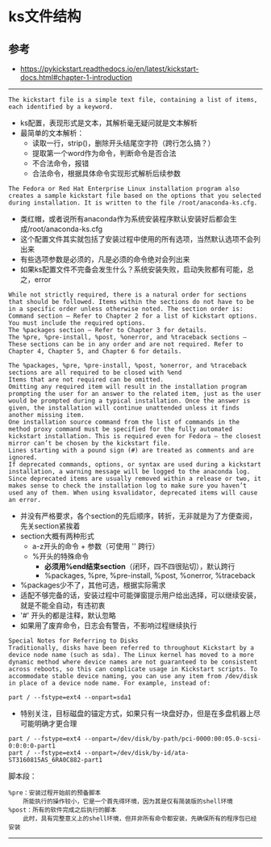 # ks文件结构


## 参考

* <https://pykickstart.readthedocs.io/en/latest/kickstart-docs.html#chapter-1-introduction>


---


```
The kickstart file is a simple text file, containing a list of items, each identified by a keyword.
```


* ks配置，表现形式是文本，其解析毫无疑问就是文本解析
* 最简单的文本解析：
    - 读取一行，strip()，删除开头结尾空字符（跨行怎么搞？）
    - 提取第一个word作为命令，判断命令是否合法
    - 不合法命令，报错
    - 合法命令，根据具体命令实现形式解析后续参数


```
The Fedora or Red Hat Enterprise Linux installation program also creates a sample kickstart file based on the options that you selected during installation. It is written to the file /root/anaconda-ks.cfg.
```

* 类红帽，或者说所有anaconda作为系统安装程序默认安装好后都会生成/root/anaconda-ks.cfg
* 这个配置文件其实就包括了安装过程中使用的所有选项，当然默认选项不会列出来
* 有些选项参数是必须的，凡是必须的命令绝对会列出来
* 如果ks配置文件不完备会发生什么？系统安装失败，启动失败都有可能，总之，error

```
While not strictly required, there is a natural order for sections that should be followed. Items within the sections do not have to be in a specific order unless otherwise noted. The section order is:
Command section – Refer to Chapter 2 for a list of kickstart options. You must include the required options.
The %packages section – Refer to Chapter 3 for details.
The %pre, %pre-install, %post, %onerror, and %traceback sections – These sections can be in any order and are not required. Refer to Chapter 4, Chapter 5, and Chapter 6 for details.

The %packages, %pre, %pre-install, %post, %onerror, and %traceback sections are all required to be closed with %end
Items that are not required can be omitted.
Omitting any required item will result in the installation program prompting the user for an answer to the related item, just as the user would be prompted during a typical installation. Once the answer is given, the installation will continue unattended unless it finds another missing item.
One installation source command from the list of commands in the method proxy command must be specified for the fully automated kickstart installation. This is required even for Fedora – the closest mirror can’t be chosen by the kickstart file.
Lines starting with a pound sign (#) are treated as comments and are ignored.
If deprecated commands, options, or syntax are used during a kickstart installation, a warning message will be logged to the anaconda log. Since deprecated items are usually removed within a release or two, it makes sense to check the installation log to make sure you haven’t used any of them. When using ksvalidator, deprecated items will cause an error.
```

* 并没有严格要求，各个section的先后顺序，转折，无非就是为了方便查阅，先关section紧挨着
* section大概有两种形式
  - a-z开头的命令 + 参数（可使用 '\' 跨行）
  - %开头的特殊命令
    - **必须用%end结束section**（闭环，四不四很贴切），默认跨行
    - %packages, %pre, %pre-install, %post, %onerror, %traceback
* %packages少不了，其他可选，根据实际需求
* 适配不够完备的话，安装过程中可能弹窗提示用户给出选择，可以继续安装，就是不能全自动，有违初衷
* '#' 开头的都是注释，默认忽略
* 如果用了废弃命令，日志会有警告，不影响过程继续执行




```
Special Notes for Referring to Disks
Traditionally, disks have been referred to throughout Kickstart by a device node name (such as sda). The Linux kernel has moved to a more dynamic method where device names are not guaranteed to be consistent across reboots, so this can complicate usage in Kickstart scripts. To accommodate stable device naming, you can use any item from /dev/disk in place of a device node name. For example, instead of:

part / --fstype=ext4 --onpart=sda1
```

* 特别关注，目标磁盘的锚定方式，如果只有一块盘好办，但是在多盘机器上尽可能明确才更合理

```
part / --fstype=ext4 --onpart=/dev/disk/by-path/pci-0000:00:05.0-scsi-0:0:0:0-part1
part / --fstype=ext4 --onpart=/dev/disk/by-id/ata-ST3160815AS_6RA0C882-part1
```


脚本段：

```
%pre：安装过程开始前的预备脚本
    所能执行的操作较小，它是一个首先得环境，因为其是仅有简装版的shell环境
%post：所有的软件完成之后执行的脚本
    此时，具有完整意义上的shell环境，但并非所有命令都安装，先确保所有的程序包已经安装
```








---
